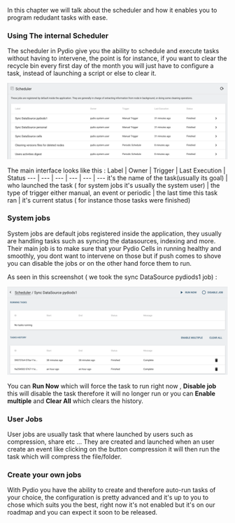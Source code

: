 In this chapter we will talk about the scheduler and how it enables you to program redudant tasks with ease.

### Using The internal Scheduler

The scheduler in Pydio give you the ability to schedule and execute tasks without having to intervene, the point is for instance, if you want to clear the recycle bin every first day of the month you will just have to configure a task, instead of launching a script or else to clear it.

![](/images/5_advanced/scheduler_interface.png)

The main interface looks like this :
Label | Owner | Trigger | Last Execution | Status
--- | --- | --- | --- | --- | ---
it's the name of the task(usually its goal) | who launched the task ( for system jobs it's usually the system user) | the type of trigger either manual, an event or periodic | the last time this task ran | it's current status ( for instance those tasks were finished)



### System jobs

System jobs are default jobs registered inside the application, they usually are handling tasks such as syncing the datasources, indexing and more.
Their main job is to make sure that your Pydio Cells in running healthy and smoothly, you dont want to intervene on those but if push comes to shove you can disable the jobs or on the other hand force them to run.

As seen in this screenshot ( we took the sync DataSource pydiods1 job) :

![](/images/5_advanced/scheduler_example.png)

You can **Run Now** which will force the task to run right now ,
**Disable job** this will disable the task therefore it will no longer run or 
you can **Enable multiple** and **Clear All** which clears the history.


### User Jobs

User jobs are usually task that where launched by users such as compression, share etc ...
They are created and launched when an user create an event like clicking on the button compression it will then run the task which will compress the file/folder.

### Create your own jobs

With Pydio you have the ability to create and therefore auto-run tasks of your choice, the configuration is pretty advanced and it's up to you to chose which suits you the best, right now it's not enabled but it's on our roadmap and you can expect it soon to be released.